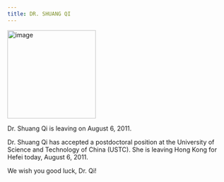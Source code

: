 ```yaml
---
title: DR. SHUANG QI
---
```


<div class="flex justify-evenly items-center gap-4 p-4">
    <img src="../blog/2011/08-06.jpg" alt="image" style="height:200px" class="rounded-md shadow-sm"/>
    <p class="indent-8">Dr. Shuang Qi is leaving on August 6, 2011.</p>
</div>

Dr. Shuang Qi has accepted a postdoctoral position at the University of Science and Technology of China (USTC).  She is leaving Hong Kong for Hefei today, August 6, 2011.

We wish you good luck, Dr. Qi!